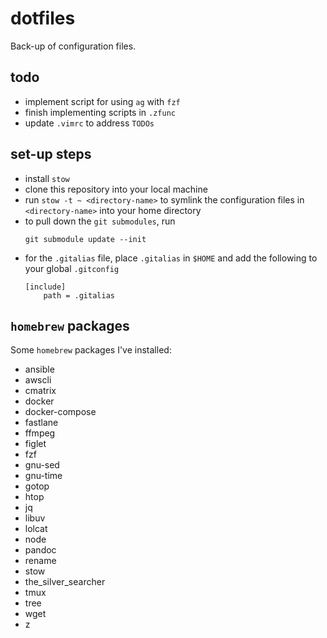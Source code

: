 # dotfiles
Back-up of configuration files.

## todo
* implement script for using `ag` with `fzf`
* finish implementing scripts in `.zfunc`
* update `.vimrc` to address `TODOs`

## set-up steps
* install `stow`
* clone this repository into your local machine
* run `stow -t ~ <directory-name>` to symlink the configuration files in `<directory-name>` into your home directory
* to pull down the  `git submodules`, run
  ```
  git submodule update --init
  ```
* for the `.gitalias` file, place `.gitalias` in `$HOME` and add the following to your global `.gitconfig`
  ```
  [include]
      path = .gitalias
  ```

## `homebrew` packages
Some `homebrew` packages I've installed:
* ansible
* awscli
* cmatrix
* docker
* docker-compose
* fastlane
* ffmpeg
* figlet
* fzf
* gnu-sed
* gnu-time
* gotop
* htop
* jq
* libuv
* lolcat
* node
* pandoc
* rename
* stow
* the_silver_searcher
* tmux
* tree
* wget
* z

